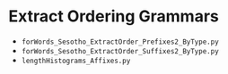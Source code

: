 # Extract Ordering Grammars

* `forWords_Sesotho_ExtractOrder_Prefixes2_ByType.py`
* `forWords_Sesotho_ExtractOrder_Suffixes2_ByType.py`
* `lengthHistograms_Affixes.py`

